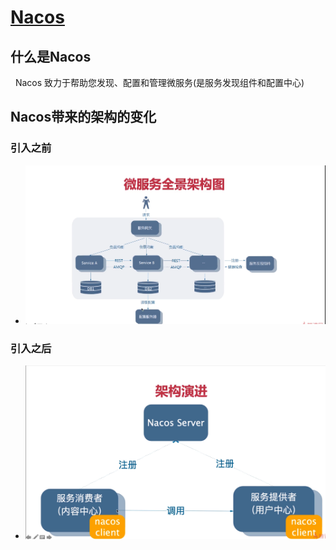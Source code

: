 # [Nacos](https://nacos.io/zh-cn/docs/what-is-nacos.html) 
## 什么是Nacos
&nbsp;&nbsp;Nacos 致力于帮助您发现、配置和管理微服务(是服务发现组件和配置中心)

## Nacos带来的架构的变化
### 引入之前
- <img src="./pics/nacos-before-01.png"/>

### 引入之后
- <img src="./pics/nacos-after-01.png">